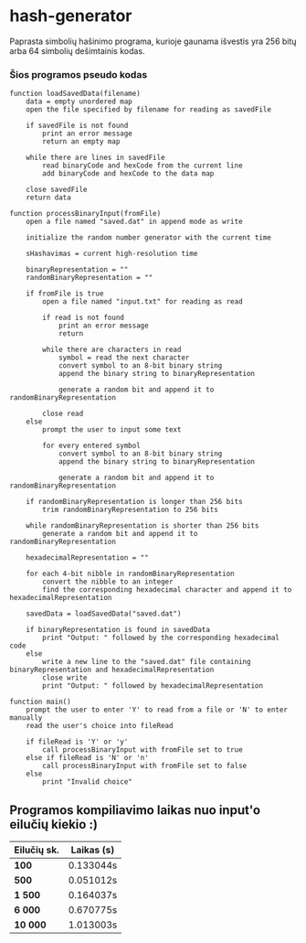 # hash-generator

Paprasta simbolių hašinimo programa, kurioje gaunama išvestis yra 256 bitų arba 64 simbolių dešimtainis kodas.

### Šios programos pseudo kodas

```
function loadSavedData(filename)
    data = empty unordered map
    open the file specified by filename for reading as savedFile

    if savedFile is not found
        print an error message
        return an empty map

    while there are lines in savedFile
        read binaryCode and hexCode from the current line
        add binaryCode and hexCode to the data map

    close savedFile
    return data

function processBinaryInput(fromFile)
    open a file named "saved.dat" in append mode as write

    initialize the random number generator with the current time

    sHashavimas = current high-resolution time

    binaryRepresentation = ""
    randomBinaryRepresentation = ""

    if fromFile is true
        open a file named "input.txt" for reading as read

        if read is not found
            print an error message
            return

        while there are characters in read
            symbol = read the next character
            convert symbol to an 8-bit binary string
            append the binary string to binaryRepresentation

            generate a random bit and append it to randomBinaryRepresentation

        close read
    else
        prompt the user to input some text

        for every entered symbol 
            convert symbol to an 8-bit binary string 
            append the binary string to binaryRepresentation

            generate a random bit and append it to randomBinaryRepresentation

    if randomBinaryRepresentation is longer than 256 bits
        trim randomBinaryRepresentation to 256 bits

    while randomBinaryRepresentation is shorter than 256 bits
        generate a random bit and append it to randomBinaryRepresentation

    hexadecimalRepresentation = ""

    for each 4-bit nibble in randomBinaryRepresentation
        convert the nibble to an integer
        find the corresponding hexadecimal character and append it to hexadecimalRepresentation

    savedData = loadSavedData("saved.dat")

    if binaryRepresentation is found in savedData
        print "Output: " followed by the corresponding hexadecimal code
    else
        write a new line to the "saved.dat" file containing binaryRepresentation and hexadecimalRepresentation
        close write
        print "Output: " followed by hexadecimalRepresentation

function main()
    prompt the user to enter 'Y' to read from a file or 'N' to enter manually
    read the user's choice into fileRead

    if fileRead is 'Y' or 'y'
        call processBinaryInput with fromFile set to true
    else if fileRead is 'N' or 'n'
        call processBinaryInput with fromFile set to false
    else
        print "Invalid choice"
```

## Programos kompiliavimo laikas nuo input'o eilučių kiekio :)

|  Eilučių sk.      |  Laikas (s)  |
|-------------------|---------------|
|  **100**          |  0.133044s    |
|  **500**          |  0.051012s    |
|  **1 500**        |  0.164037s    |
|  **6 000**        |  0.670775s    |
|  **10 000**       |  1.013003s    |
